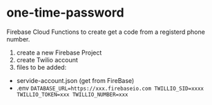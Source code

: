 # one-time-password

Firebase Cloud Functions to create get a code from a registerd phone number.

 1. create a new Firebase Project
 2. create Twilio account
 3. files to be added:
 - servide-account.json (get from FireBase)
 - .env 
 `DATABASE_URL=https://xxx.firebaseio.com
TWILLIO_SID=xxxx
TWILLIO_TOKEN=xxx
TWILLIO_NUMBER=xxx`
